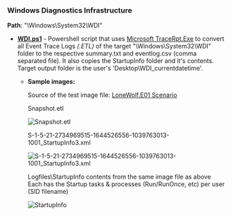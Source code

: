 ### Windows Diagnostics Infrastructure ###
**Path**: "\Windows\System32\WDI"

  - **[WDI.ps1](https://github.com/kacos2000/Win10/blob/master/WDI/WDI.ps1)**  - Powershell script that uses [Microsoft TraceRpt.Exe](https://docs.microsoft.com/en-us/windows-server/administration/windows-commands/tracerpt_1) to convert all Event Trace Logs *(.ETL)* of the target "\Windows\System32\WDI" folder to the respective summary.txt and eventlog.csv (comma separated file). It also copies the StartupInfo folder and it's contents. Target output folder is the user's 'Desktop\WDI_currentdatetime'. 
  
    - **Sample images:**
      
      Source of the test image file: [LoneWolf.E01 Scenario](https://digitalcorpora.org/corpora/scenarios/2018-lone-wolf-scenario)<br>
      
      Snapshot.etl <br>
      
      ![Snapshot.etl](https://raw.githubusercontent.com/kacos2000/Win10/master/WDI/s_txt.JPG)
      
      S-1-5-21-2734969515-1644526556-1039763013-1001_StartupInfo3.xml <br>
      
      ![S-1-5-21-2734969515-1644526556-1039763013-1001_StartupInfo3.xml](https://raw.githubusercontent.com/kacos2000/Win10/master/WDI/Logfiles_xml.JPG)
      
      
      Logfiles\StartupInfo contents from the same image file as above<br>
      Each has the Startup tasks & processes (Run/RunOnce, etc) per user (SID filename)
      
      ![StartupInfo](https://raw.githubusercontent.com/kacos2000/Win10/master/WDI/Logfiles.JPG)
      
      
